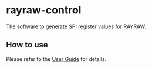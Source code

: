 # rayraw-control

The software to generate SPI register values for RAYRAW.

## How to use
Please refer to the [User Guide](https://spadi-alliance.github.io/ug-rayraw/) for details.

